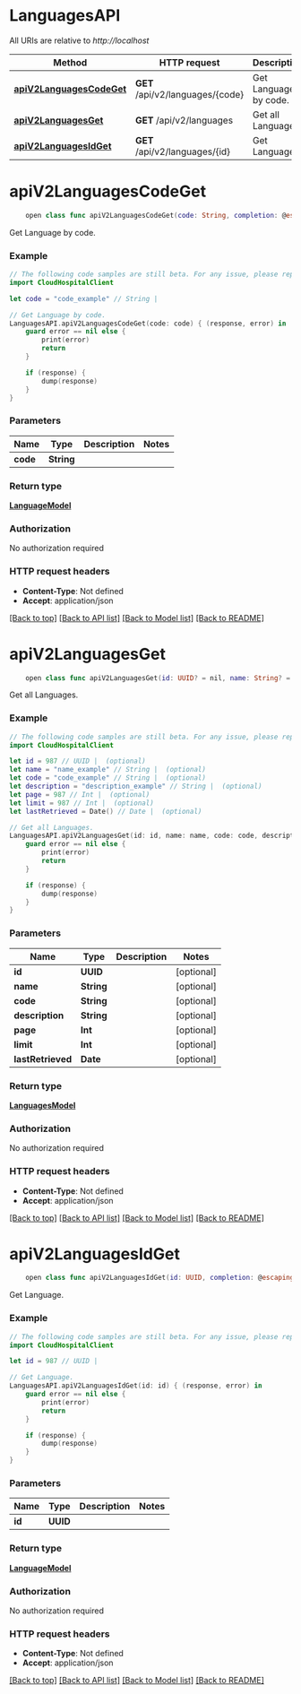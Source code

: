 # LanguagesAPI

All URIs are relative to *http://localhost*

Method | HTTP request | Description
------------- | ------------- | -------------
[**apiV2LanguagesCodeGet**](LanguagesAPI.md#apiv2languagescodeget) | **GET** /api/v2/languages/{code} | Get Language by code.
[**apiV2LanguagesGet**](LanguagesAPI.md#apiv2languagesget) | **GET** /api/v2/languages | Get all Languages.
[**apiV2LanguagesIdGet**](LanguagesAPI.md#apiv2languagesidget) | **GET** /api/v2/languages/{id} | Get Language.


# **apiV2LanguagesCodeGet**
```swift
    open class func apiV2LanguagesCodeGet(code: String, completion: @escaping (_ data: LanguageModel?, _ error: Error?) -> Void)
```

Get Language by code.

### Example
```swift
// The following code samples are still beta. For any issue, please report via http://github.com/OpenAPITools/openapi-generator/issues/new
import CloudHospitalClient

let code = "code_example" // String | 

// Get Language by code.
LanguagesAPI.apiV2LanguagesCodeGet(code: code) { (response, error) in
    guard error == nil else {
        print(error)
        return
    }

    if (response) {
        dump(response)
    }
}
```

### Parameters

Name | Type | Description  | Notes
------------- | ------------- | ------------- | -------------
 **code** | **String** |  | 

### Return type

[**LanguageModel**](LanguageModel.md)

### Authorization

No authorization required

### HTTP request headers

 - **Content-Type**: Not defined
 - **Accept**: application/json

[[Back to top]](#) [[Back to API list]](../README.md#documentation-for-api-endpoints) [[Back to Model list]](../README.md#documentation-for-models) [[Back to README]](../README.md)

# **apiV2LanguagesGet**
```swift
    open class func apiV2LanguagesGet(id: UUID? = nil, name: String? = nil, code: String? = nil, description: String? = nil, page: Int? = nil, limit: Int? = nil, lastRetrieved: Date? = nil, completion: @escaping (_ data: LanguagesModel?, _ error: Error?) -> Void)
```

Get all Languages.

### Example
```swift
// The following code samples are still beta. For any issue, please report via http://github.com/OpenAPITools/openapi-generator/issues/new
import CloudHospitalClient

let id = 987 // UUID |  (optional)
let name = "name_example" // String |  (optional)
let code = "code_example" // String |  (optional)
let description = "description_example" // String |  (optional)
let page = 987 // Int |  (optional)
let limit = 987 // Int |  (optional)
let lastRetrieved = Date() // Date |  (optional)

// Get all Languages.
LanguagesAPI.apiV2LanguagesGet(id: id, name: name, code: code, description: description, page: page, limit: limit, lastRetrieved: lastRetrieved) { (response, error) in
    guard error == nil else {
        print(error)
        return
    }

    if (response) {
        dump(response)
    }
}
```

### Parameters

Name | Type | Description  | Notes
------------- | ------------- | ------------- | -------------
 **id** | **UUID** |  | [optional] 
 **name** | **String** |  | [optional] 
 **code** | **String** |  | [optional] 
 **description** | **String** |  | [optional] 
 **page** | **Int** |  | [optional] 
 **limit** | **Int** |  | [optional] 
 **lastRetrieved** | **Date** |  | [optional] 

### Return type

[**LanguagesModel**](LanguagesModel.md)

### Authorization

No authorization required

### HTTP request headers

 - **Content-Type**: Not defined
 - **Accept**: application/json

[[Back to top]](#) [[Back to API list]](../README.md#documentation-for-api-endpoints) [[Back to Model list]](../README.md#documentation-for-models) [[Back to README]](../README.md)

# **apiV2LanguagesIdGet**
```swift
    open class func apiV2LanguagesIdGet(id: UUID, completion: @escaping (_ data: LanguageModel?, _ error: Error?) -> Void)
```

Get Language.

### Example
```swift
// The following code samples are still beta. For any issue, please report via http://github.com/OpenAPITools/openapi-generator/issues/new
import CloudHospitalClient

let id = 987 // UUID | 

// Get Language.
LanguagesAPI.apiV2LanguagesIdGet(id: id) { (response, error) in
    guard error == nil else {
        print(error)
        return
    }

    if (response) {
        dump(response)
    }
}
```

### Parameters

Name | Type | Description  | Notes
------------- | ------------- | ------------- | -------------
 **id** | **UUID** |  | 

### Return type

[**LanguageModel**](LanguageModel.md)

### Authorization

No authorization required

### HTTP request headers

 - **Content-Type**: Not defined
 - **Accept**: application/json

[[Back to top]](#) [[Back to API list]](../README.md#documentation-for-api-endpoints) [[Back to Model list]](../README.md#documentation-for-models) [[Back to README]](../README.md)

